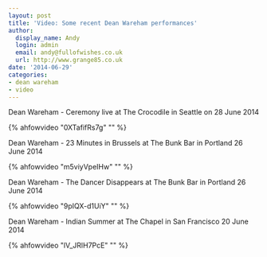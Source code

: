 ```yaml
---
layout: post
title: 'Video: Some recent Dean Wareham performances'
author:
  display_name: Andy
  login: admin
  email: andy@fullofwishes.co.uk
  url: http://www.grange85.co.uk
date: '2014-06-29'
categories:
- dean wareham
- video
---
```

<p>Dean Wareham - Ceremony live at The Crocodile in Seattle on 28 June 2014<br />

{% ahfowvideo "0XTafifRs7g" "" %}

<p>Dean Wareham - 23 Minutes in Brussels at The Bunk Bar in Portland 26 June 2014<br />

{% ahfowvideo "m5viyVpeIHw" "" %}

<p>Dean Wareham - The Dancer Disappears at The Bunk Bar in Portland 26 June 2014<br />

{% ahfowvideo "9pIQX-d1UiY" "" %}

<p>Dean Wareham - Indian Summer at The Chapel in San Francisco 20 June 2014<br />

{% ahfowvideo "lV_JRlH7PcE" "" %}

